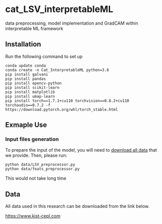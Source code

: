 # cat_LSV_interpretableML
data preprocessing, model implementation and GradCAM within interpretable ML framework

## Installation
Run the following command to set up
```
conda update conda
conda create -n Cat_InterpretableML python=3.8
pip install galvani
pip install pandas
pip install opencv-python
pip install scikit-learn
pip install matplotlib
pip install umap-learn
pip install torch==1.7.1+cu110 torchvision==0.8.2+cu110 torchaudio==0.7.2 -f https://download.pytorch.org/whl/torch_stable.html
```

## Exmaple Use
### Input files generation
To prepare the input of the model, you will need to [download all data](#data) that we provide. Then, please run:
```
python data/LSV_preprocessor.py
python data/feats_preprocessor.py
```
This would not take long time

## Data
All data used in this research can be downloaded from the link below.

<https://www.kist-cepl.com>
